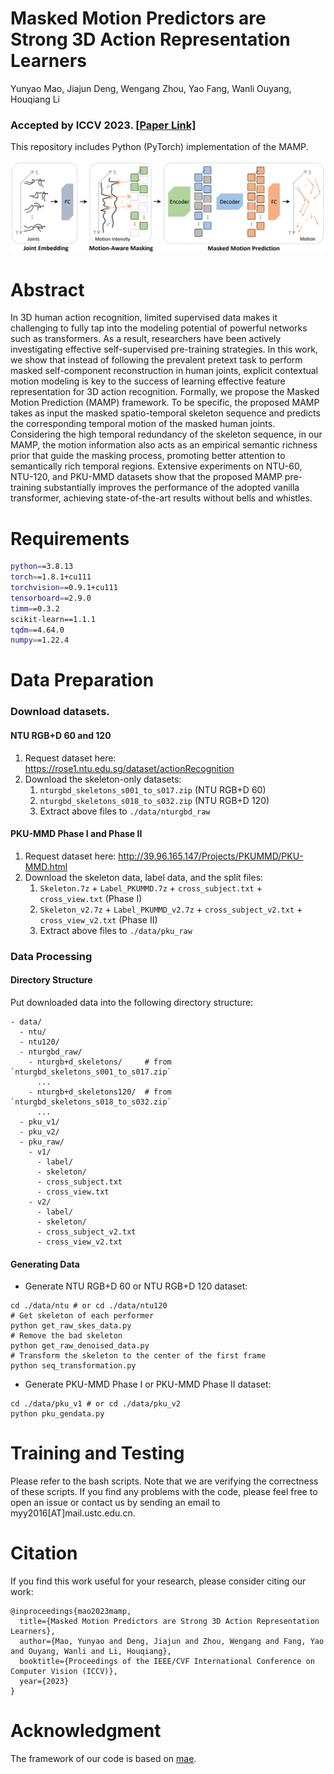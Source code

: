 # Masked Motion Predictors are Strong 3D Action Representation Learners
Yunyao Mao, Jiajun Deng, Wengang Zhou, Yao Fang, Wanli Ouyang, Houqiang Li

### Accepted by **ICCV 2023**. [[Paper Link]](https://arxiv.org/pdf/2308.07092.pdf)

This repository includes Python (PyTorch) implementation of the MAMP.

![](./images/mamp.png)

# Abstract
In 3D human action recognition, limited supervised data makes it challenging to fully tap into the modeling potential of powerful networks such as transformers. As a result, researchers have been actively investigating effective self-supervised pre-training strategies. In this work, we show that instead of following the prevalent pretext task to perform masked self-component reconstruction in human joints, explicit contextual motion modeling is key to the success of learning effective feature representation for 3D action recognition. Formally, we propose the Masked Motion Prediction (MAMP) framework. To be specific, the proposed MAMP takes as input the masked spatio-temporal skeleton sequence and predicts the corresponding temporal motion of the masked human joints. Considering the high temporal redundancy of the skeleton sequence, in our MAMP, the motion information also acts as an empirical semantic richness prior that guide the masking process, promoting better attention to semantically rich temporal regions. Extensive experiments on NTU-60, NTU-120, and PKU-MMD datasets show that the proposed MAMP pre-training substantially improves the performance of the adopted vanilla transformer, achieving state-of-the-art results without bells and whistles.

# Requirements

```bash
python==3.8.13
torch==1.8.1+cu111
torchvision==0.9.1+cu111
tensorboard==2.9.0
timm==0.3.2
scikit-learn==1.1.1
tqdm==4.64.0
numpy==1.22.4
```

# Data Preparation

### Download datasets.
#### NTU RGB+D 60 and 120
1. Request dataset here: https://rose1.ntu.edu.sg/dataset/actionRecognition
2. Download the skeleton-only datasets:
   1. `nturgbd_skeletons_s001_to_s017.zip` (NTU RGB+D 60)
   2. `nturgbd_skeletons_s018_to_s032.zip` (NTU RGB+D 120)
   3. Extract above files to `./data/nturgbd_raw`

#### PKU-MMD Phase I and Phase II
1. Request dataset here: http://39.96.165.147/Projects/PKUMMD/PKU-MMD.html
2. Download the skeleton data, label data, and the split files:
   1. `Skeleton.7z` + `Label_PKUMMD.7z` + `cross_subject.txt` + `cross_view.txt` (Phase I)
   2. `Skeleton_v2.7z` + `Label_PKUMMD_v2.7z` + `cross_subject_v2.txt` + `cross_view_v2.txt` (Phase II)
   3. Extract above files to `./data/pku_raw`

### Data Processing

#### Directory Structure

Put downloaded data into the following directory structure:

```
- data/
  - ntu/
  - ntu120/
  - nturgbd_raw/
    - nturgb+d_skeletons/     # from `nturgbd_skeletons_s001_to_s017.zip`
      ...
    - nturgb+d_skeletons120/  # from `nturgbd_skeletons_s018_to_s032.zip`
      ...
  - pku_v1/
  - pku_v2/
  - pku_raw/
    - v1/
      - label/
      - skeleton/
      - cross_subject.txt
      - cross_view.txt
    - v2/
      - label/
      - skeleton/
      - cross_subject_v2.txt
      - cross_view_v2.txt
```

#### Generating Data

- Generate NTU RGB+D 60 or NTU RGB+D 120 dataset:
```
cd ./data/ntu # or cd ./data/ntu120
# Get skeleton of each performer
python get_raw_skes_data.py
# Remove the bad skeleton 
python get_raw_denoised_data.py
# Transform the skeleton to the center of the first frame
python seq_transformation.py
```
- Generate PKU-MMD Phase I or PKU-MMD Phase II dataset:
```
cd ./data/pku_v1 # or cd ./data/pku_v2
python pku_gendata.py
```

# Training and Testing
Please refer to the bash scripts. Note that we are verifying the correctness of these scripts. If you find any problems with the code, please feel free to open an issue or contact us by sending an email to myy2016[AT]mail.ustc.edu.cn.

# Citation
If you find this work useful for your research, please consider citing our work:
```
@inproceedings{mao2023mamp,
  title={Masked Motion Predictors are Strong 3D Action Representation Learners},
  author={Mao, Yunyao and Deng, Jiajun and Zhou, Wengang and Fang, Yao and Ouyang, Wanli and Li, Houqiang},
  booktitle={Proceedings of the IEEE/CVF International Conference on Computer Vision (ICCV)},
  year={2023}
}
```

# Acknowledgment
The framework of our code is based on [mae](https://github.com/facebookresearch/mae).
